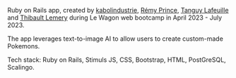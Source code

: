 Ruby on Rails app, created by [kabolindustrie](https://github.com/kabolindustrie), [Rémy Prince](https://github.com/RemyPr97), [Tanguy Lafeuille](https://github.com/Yugnatoreem) and [Thibault Lemery](https://github.com/ThbltLmr) during Le Wagon web bootcamp in April 2023 - July 2023.

The app leverages text-to-image AI to allow users to create custom-made Pokemons.

Tech stack: Ruby on Rails, Stimuls JS, CSS, Bootstrap, HTML, PostGreSQL, Scalingo.
